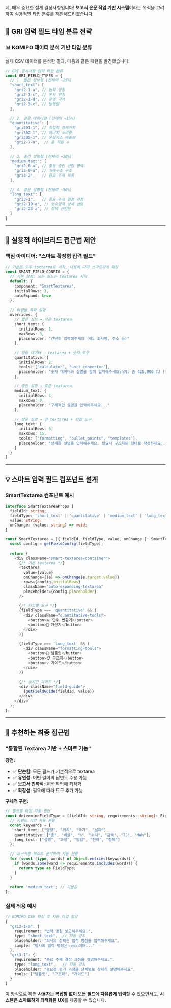 네, 매우 중요한 설계 결정사항입니다! **보고서 윤문 작업 기반 시스템**이라는 목적을 고려하여 실용적인 타입 분류를 제안해드리겠습니다.

## 🎯 **GRI 입력 필드 타입 분류 전략**

### **📊 KOMIPO 데이터 분석 기반 타입 분류**

실제 CSV 데이터를 분석한 결과, 다음과 같은 패턴을 발견했습니다:

```typescript
// GRI 공시사항 입력 타입 분류
const GRI_FIELD_TYPES = {
  // 1. 짧은 정보형 (전체의 ~25%)
  "short_text": [
    "gri2-1-a", // 법적 명칭
    "gri2-1-c", // 본사 위치  
    "gri2-1-d", // 운영 국가
    "gri2-3-c", // 발행일
  ],
  
  // 2. 정량 데이터형 (전체의 ~15%)
  "quantitative": [
    "gri201-1", // 직접적 경제가치
    "gri302-1", // 에너지 소비량
    "gri305-1", // 온실가스 배출량
    "gri2-7-a",  // 총 직원 수
  ],
  
  // 3. 중간 설명형 (전체의 ~30%)
  "medium_text": [
    "gri2-6-a", // 활동 중인 산업 영역
    "gri2-9-a", // 지배구조 구조
    "gri3-2",   // 중요 주제 목록
  ],
  
  // 4. 장문 설명형 (전체의 ~30%)
  "long_text": [
    "gri3-1",   // 중요 주제 결정 과정
    "gri2-19-a", // 보수정책 상세 설명
    "gri2-23-a", // 정책 선언문
  ]
}
```

---

## 🎨 **실용적 하이브리드 접근법 제안**

### **핵심 아이디어: "스마트 확장형 입력 필드"**

```typescript
// 기본은 모두 textarea로 시작, 내용에 따라 스마트하게 확장
const SMART_FIELD_CONFIG = {
  // 기본 설정: 모든 필드는 textarea 시작
  default: {
    component: "SmartTextarea",
    initialRows: 3,
    autoExpand: true
  },
  
  // 타입별 특화 설정
  overrides: {
    // 짧은 정보 → 작은 textarea
    short_text: {
      initialRows: 1,
      maxRows: 3,
      placeholder: "간단히 입력해주세요 (예: 회사명, 주소 등)"
    },
    
    // 정량 데이터 → textarea + 숫자 도구
    quantitative: {
      initialRows: 2,
      tools: ["calculator", "unit_converter"],
      placeholder: "숫자 데이터와 설명을 함께 입력해주세요\n예: 총 425,000 TJ (유연탄 350,000 TJ, LNG 75,000 TJ)"
    },
    
    // 중간 설명 → 표준 textarea  
    medium_text: {
      initialRows: 4,
      maxRows: 8,
      placeholder: "구체적인 설명을 입력해주세요..."
    },
    
    // 장문 설명 → 큰 textarea + 편집 도구
    long_text: {
      initialRows: 6,
      maxRows: 15,
      tools: ["formatting", "bullet_points", "templates"],
      placeholder: "상세한 설명을 입력해주세요. 필요시 구조화된 형태로 작성하세요..."
    }
  }
}
```

---

## 💡 **스마트 입력 필드 컴포넌트 설계**

### **SmartTextarea 컴포넌트 예시**
```typescript
interface SmartTextareaProps {
  fieldId: string;
  fieldType: 'short_text' | 'quantitative' | 'medium_text' | 'long_text';
  value: string;
  onChange: (value: string) => void;
}

const SmartTextarea = ({ fieldId, fieldType, value, onChange }: SmartTextareaProps) => {
  const config = getFieldConfig(fieldType);
  
  return (
    <div className="smart-textarea-container">
      {/* 기본 textarea */}
      <textarea
        value={value}
        onChange={(e) => onChange(e.target.value)}
        rows={config.initialRows}
        className="auto-expanding-textarea"
        placeholder={config.placeholder}
      />
      
      {/* 타입별 도구 */}
      {fieldType === 'quantitative' && (
        <div className="quantitative-tools">
          <button>📊 단위 변환기</button>
          <button>🧮 계산기</button>
        </div>
      )}
      
      {fieldType === 'long_text' && (
        <div className="formatting-tools">
          <button>📝 템플릿</button>
          <button>📋 구조화</button>
          <button>💡 가이드</button>
        </div>
      )}
      
      {/* 실시간 가이드 */}
      <div className="field-guide">
        {getFieldGuide(fieldId, value)}
      </div>
    </div>
  );
};
```

---

## 🎯 **추천하는 최종 접근법**

### **"통합된 Textarea 기반 + 스마트 기능"**

**장점:**
- ✅ **단순함**: 모든 필드가 기본적으로 textarea
- ✅ **유연성**: 어떤 길이의 답변도 수용 가능
- ✅ **보고서 친화적**: 윤문 작업에 최적화
- ✅ **확장성**: 필요에 따라 도구 추가 가능

**구체적 구현:**
```typescript
// 필드별 타입 자동 판단
const determineFieldType = (fieldId: string, requirements: string): FieldType => {
  // 키워드 기반 자동 분류
  const keywords = {
    short_text: ["명칭", "위치", "국가", "날짜"],
    quantitative: ["총", "비율", "%", "수치", "금액", "TJ", "MWh"],
    long_text: ["설명", "과정", "방법", "전략", "정책"]
  };
  
  // 요구사항 텍스트 분석하여 자동 분류
  for (const [type, words] of Object.entries(keywords)) {
    if (words.some(word => requirements.includes(word))) {
      return type as FieldType;
    }
  }
  
  return 'medium_text'; // 기본값
};
```

### **실제 적용 예시**
```typescript
// KOMIPO CSV 파싱 후 자동 타입 할당
{
  "gri2-1-a": {
    requirement: "법적 명칭 보고해주세요.",
    type: "short_text",  // 자동 감지
    placeholder: "회사의 정확한 법적 명칭을 입력해주세요",
    sample: "당사의 법적 명칭은 ○○○○이며..."
  },
  "gri3-1": {
    requirement: "중요 주제 결정 과정을 설명해주세요.",
    type: "long_text",   // 자동 감지  
    placeholder: "중요성 평가 과정을 단계별로 상세히 설명해주세요",
    tools: ["템플릿", "구조화", "가이드"]
  }
}
```

이 방식으로 하면 **사용자는 복잡함 없이 모든 필드에 자유롭게 입력**할 수 있으면서도, **시스템은 스마트하게 최적화된 UX**를 제공할 수 있습니다.

